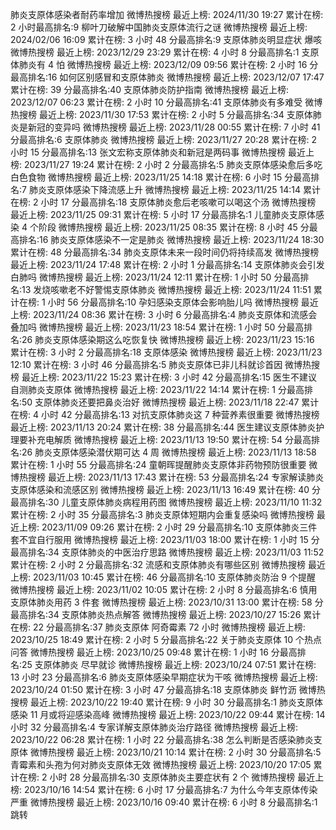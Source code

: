 肺炎支原体感染者耐药率增加 微博热搜榜 最近上榜: 2024/11/30 19:27 累计在榜: 2 小时最高排名:9 
柳叶刀破解中国肺炎支原体流行之谜 微博热搜榜 最近上榜: 2024/02/06 16:09 累计在榜: 3 小时 48 分最高排名:9 
支原体肺炎明显症状 爆咳 微博热搜榜 最近上榜: 2023/12/29 23:29 累计在榜: 4 小时 8 分最高排名:1 
支原体肺炎有 4 怕 微博热搜榜 最近上榜: 2023/12/09 09:56 累计在榜: 2 小时 16 分最高排名:16 
如何区别感冒和支原体肺炎 微博热搜榜 最近上榜: 2023/12/07 17:47 累计在榜: 39 分最高排名:40 
支原体肺炎防护指南 微博热搜榜 最近上榜: 2023/12/07 06:23 累计在榜: 2 小时 10 分最高排名:41 
支原体肺炎有多难受 微博热搜榜 最近上榜: 2023/11/30 17:53 累计在榜: 2 小时 5 分最高排名:34 
支原体肺炎是新冠的变异吗 微博热搜榜 最近上榜: 2023/11/28 00:55 累计在榜: 7 小时 41 分最高排名:6 
支原体肺炎 微博热搜榜 最近上榜: 2023/11/27 20:28 累计在榜: 2 小时 15 分最高排名:13 
张文宏称支原体肺炎和新冠是两码事 微博热搜榜 最近上榜: 2023/11/27 19:24 累计在榜: 2 小时 2 分最高排名:5 
肺炎支原体感染愈后多吃白色食物 微博热搜榜 最近上榜: 2023/11/25 14:18 累计在榜: 6 小时 15 分最高排名:7 
肺炎支原体感染下降流感上升 微博热搜榜 最近上榜: 2023/11/25 14:14 累计在榜: 2 小时 17 分最高排名:18 
支原体肺炎愈后老咳嗽可以喝这个汤 微博热搜榜 最近上榜: 2023/11/25 09:31 累计在榜: 5 小时 17 分最高排名:1 
儿童肺炎支原体感染 4 个阶段 微博热搜榜 最近上榜: 2023/11/25 08:35 累计在榜: 8 小时 45 分最高排名:16 
肺炎支原体感染不一定是肺炎 微博热搜榜 最近上榜: 2023/11/24 18:30 累计在榜: 48 分最高排名:34 
肺炎支原体未来一段时间仍将持续高发 微博热搜榜 最近上榜: 2023/11/24 17:48 累计在榜: 2 小时 1 分最高排名:14 
支原体肺炎会引发白肺吗 微博热搜榜 最近上榜: 2023/11/24 12:11 累计在榜: 1 小时 50 分最高排名:13 
发烧咳嗽老不好警惕支原体肺炎 微博热搜榜 最近上榜: 2023/11/24 11:51 累计在榜: 1 小时 56 分最高排名:10 
孕妇感染支原体会影响胎儿吗 微博热搜榜 最近上榜: 2023/11/24 08:36 累计在榜: 3 小时 6 分最高排名:4 
肺炎支原体和流感会叠加吗 微博热搜榜 最近上榜: 2023/11/23 18:54 累计在榜: 1 小时 50 分最高排名:26 
肺炎支原体感染期这么吃恢复快 微博热搜榜 最近上榜: 2023/11/23 15:16 累计在榜: 3 小时 2 分最高排名:18 
支原体感染 微博热搜榜 最近上榜: 2023/11/23 12:10 累计在榜: 3 小时 46 分最高排名:5 
肺炎支原体已非儿科就诊首因 微博热搜榜 最近上榜: 2023/11/22 15:23 累计在榜: 3 小时 42 分最高排名:15 
医生不建议自测肺炎支原体 微博热搜榜 最近上榜: 2023/11/22 14:14 累计在榜: 1 分最高排名:50 
支原体肺炎还要把鼻炎治好 微博热搜榜 最近上榜: 2023/11/18 22:47 累计在榜: 4 小时 42 分最高排名:13 
对抗支原体肺炎这 7 种营养素很重要 微博热搜榜 最近上榜: 2023/11/13 20:24 累计在榜: 38 分最高排名:44 
医生建议支原体肺炎护理要补充电解质 微博热搜榜 最近上榜: 2023/11/13 19:50 累计在榜: 54 分最高排名:26 
肺炎支原体感染潜伏期可达 4 周 微博热搜榜 最近上榜: 2023/11/13 18:58 累计在榜: 1 小时 55 分最高排名:24 
童朝晖提醒肺炎支原体非药物预防很重要 微博热搜榜 最近上榜: 2023/11/13 17:43 累计在榜: 53 分最高排名:24 
专家解读肺炎支原体感染和流感区别 微博热搜榜 最近上榜: 2023/11/13 16:49 累计在榜: 40 分最高排名:30 
儿童支原体肺炎病程用药图 微博热搜榜 最近上榜: 2023/11/10 11:32 累计在榜: 2 小时 35 分最高排名:3 
肺炎支原体短期内会重复感染吗 微博热搜榜 最近上榜: 2023/11/09 09:26 累计在榜: 2 小时 29 分最高排名:10 
支原体肺炎三件套不宜自行服用 微博热搜榜 最近上榜: 2023/11/03 18:00 累计在榜: 1 小时 15 分最高排名:34 
支原体肺炎的中医治疗思路 微博热搜榜 最近上榜: 2023/11/03 11:52 累计在榜: 2 小时 2 分最高排名:32 
流感和支原体肺炎有哪些区别 微博热搜榜 最近上榜: 2023/11/03 10:45 累计在榜: 46 分最高排名:10 
支原体肺炎防治 9 个提醒 微博热搜榜 最近上榜: 2023/11/02 10:05 累计在榜: 2 小时 8 分最高排名:6 
慎用支原体肺炎用药 3 件套 微博热搜榜 最近上榜: 2023/10/31 13:00 累计在榜: 58 分最高排名:34 
支原体肺炎热点解答 微博热搜榜 最近上榜: 2023/10/27 15:26 累计在榜: 22 分最高排名:37 
肺炎支原体 阿奇霉素 72 小时 微博热搜榜 最近上榜: 2023/10/25 18:49 累计在榜: 2 小时 5 分最高排名:22 
关于肺炎支原体 10 个热点问答 微博热搜榜 最近上榜: 2023/10/25 09:48 累计在榜: 1 小时 16 分最高排名:25 
支原体肺炎 尽早就诊 微博热搜榜 最近上榜: 2023/10/24 07:51 累计在榜: 13 小时 23 分最高排名:6 
肺炎支原体感染早期症状为干咳 微博热搜榜 最近上榜: 2023/10/24 01:50 累计在榜: 3 小时 47 分最高排名:18 
支原体肺炎 鲜竹沥 微博热搜榜 最近上榜: 2023/10/22 19:40 累计在榜: 9 小时 30 分最高排名:1 
肺炎支原体感染 11 月或将迎感染高峰 微博热搜榜 最近上榜: 2023/10/22 09:44 累计在榜: 14 小时 32 分最高排名:4 
专家详解支原体肺炎治疗路径 微博热搜榜 最近上榜: 2023/10/22 06:28 累计在榜: 1 小时 22 分最高排名:38 
怎么判断是否感染肺炎支原体 微博热搜榜 最近上榜: 2023/10/21 10:14 累计在榜: 2 小时 30 分最高排名:5 
青霉素和头孢为何对肺炎支原体无效 微博热搜榜 最近上榜: 2023/10/20 17:05 累计在榜: 2 小时 28 分最高排名:30 
支原体肺炎主要症状有 2 个 微博热搜榜 最近上榜: 2023/10/16 14:54 累计在榜: 6 小时 17 分最高排名:7 
为什么今年支原体传染严重 微博热搜榜 最近上榜: 2023/10/16 09:40 累计在榜: 6 小时 8 分最高排名:1 跳转